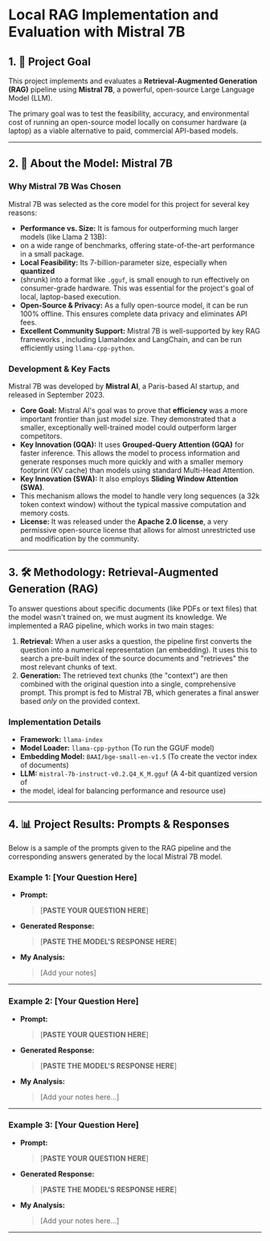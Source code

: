# Local RAG Implementation and Evaluation with Mistral 7B

## 1. 🎯 Project Goal

This project implements and evaluates a **Retrieval-Augmented Generation (RAG)**
 pipeline using **Mistral 7B**, a powerful, open-source Large Language Model (LLM).

The primary goal was to test the feasibility, accuracy, and environmental cost
of running an open-source model locally on consumer hardware (a laptop) as
 a viable alternative to paid, commercial API-based models.

---

## 2. 🤖 About the Model: Mistral 7B

### Why Mistral 7B Was Chosen

Mistral 7B was selected as the core model for this project for several key reasons:

* **Performance vs. Size:** It is famous for outperforming much larger models
(like Llama 2 13B):
* on a wide range of benchmarks, offering state-of-the-art
  performance in a small package.
* **Local Feasibility:** Its 7-billion-parameter size, especially when **quantized**
* (shrunk) into a format like `.gguf`, is small enough to run effectively on
  consumer-grade hardware.
  This was essential for the project's goal of local, laptop-based execution.
* **Open-Source & Privacy:** As a fully open-source model, it can be run 100%
  offline. This ensures complete data privacy and eliminates API fees.
* **Excellent Community Support:** Mistral 7B is well-supported by key RAG frameworks
  , including LlamaIndex and LangChain, and can be run efficiently using `llama-cpp-python`.

### Development & Key Facts

Mistral 7B was developed by **Mistral AI**, a Paris-based AI startup, and released
 in September 2023.

* **Core Goal:** Mistral AI's goal was to prove that **efficiency** was a more
  important frontier than just model size. They demonstrated that a smaller,
  exceptionally well-trained model could outperform larger competitors.
* **Key Innovation (GQA):** It uses **Grouped-Query Attention (GQA)** for faster
  inference. This allows the model to process information and generate responses
  much more quickly and with a smaller memory footprint (KV cache) than models
  using standard Multi-Head Attention.
* **Key Innovation (SWA):** It also employs **Sliding Window Attention (SWA)**.
* This mechanism allows the model to handle very long sequences
  (a 32k token context window) without the typical massive computation and memory
 costs.
* **License:** It was released under the **Apache 2.0 license**, a very
  permissive open-source license that allows for almost unrestricted use and
  modification by the community.

---

## 3. 🛠️ Methodology: Retrieval-Augmented Generation (RAG)

To answer questions about specific documents (like PDFs or text files) that the
 model wasn't trained on, we must augment its knowledge. We implemented
 a RAG pipeline, which works in two main stages:

1. **Retrieval:** When a user asks a question, the pipeline first converts the
question into a numerical representation (an embedding). It uses this to search
a pre-built index of the source documents and "retrieves" the most relevant
chunks of text.
2. **Generation:** The retrieved text chunks (the "context") are then combined
with the original question into a single, comprehensive prompt. This prompt
is fed to Mistral 7B, which generates a final answer based *only* on the
provided context.

### Implementation Details

* **Framework:** `llama-index`
* **Model Loader:** `llama-cpp-python` (To run the GGUF model)
* **Embedding Model:** `BAAI/bge-small-en-v1.5` (To create the vector index of documents)
* **LLM:** `mistral-7b-instruct-v0.2.Q4_K_M.gguf` (A 4-bit quantized version of
* the model, ideal for balancing performance and resource use)

---

## 4. 📊 Project Results: Prompts & Responses

Below is a sample of the prompts given to the RAG pipeline and the corresponding
 answers generated by the local Mistral 7B model.

### Example 1: [Your Question Here]

* **Prompt:**
    > [**PASTE YOUR QUESTION HERE**]

* **Generated Response:**
    > [**PASTE THE MODEL'S RESPONSE HERE**]

* **My Analysis:**
    > [Add your notes]

---

### Example 2: [Your Question Here]

* **Prompt:**
    > [**PASTE YOUR QUESTION HERE**]

* **Generated Response:**
    > [**PASTE THE MODEL'S RESPONSE HERE**]

* **My Analysis:**
    > [Add your notes here...]

---

### Example 3: [Your Question Here]

* **Prompt:**
    > [**PASTE YOUR QUESTION HERE**]

* **Generated Response:**
    > [**PASTE THE MODEL'S RESPONSE HERE**]

* **My Analysis:**
    > [Add your notes here...]

---
